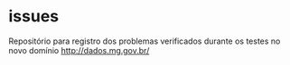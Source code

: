 # issues
Repositório para registro dos problemas verificados durante os testes no novo domínio http://dados.mg.gov.br/
